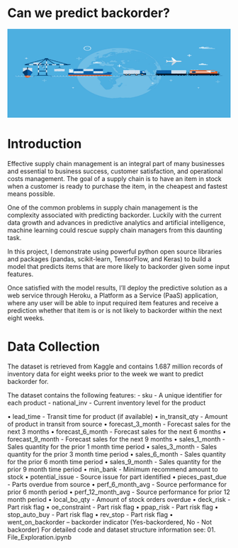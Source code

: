 # Can we predict backorder?

<p align="center">
  <img width="560" height="200" src="images/Global-Supply-Chain1290x860-1.jpg">
</p>

# Introduction

Effective supply chain management is an integral part of many businesses and essential to business success, customer satisfaction, and operational costs management. 
The goal of a supply chain is to have an item in stock when a customer is ready to purchase the item, in the cheapest and fastest means possible.

One of the common problems in supply chain management is the complexity associated with predicting backorder. Luckily with the current data growth and advances in predictive analytics and artificial intelligence, machine learning could rescue supply chain managers from this daunting task.

In this project, I demonstrate using powerful python open source libraries and packages (pandas, scikit-learn, TensorFlow, and Keras) to build a model that predicts items that are more likely to backorder given some input features.

Once satisfied with the model results, I’ll deploy the predictive solution as a web service through Heroku, a Platform as a Service (PaaS) application, where any user will be able to input required item features and receive a prediction whether that item is or is not likely to backorder within the next eight weeks.  

# Data Collection

The dataset is retrieved from Kaggle and contains 1.687 million records of inventory data for eight weeks prior to the week we want to predict backorder for.

The dataset contains the following features:
    - sku -  A unique identifier for each product
    - national_inv - Current inventory level for the product
    
•	lead_time - Transit time for product (if available)
•	in_transit_qty - Amount of product in transit from source
•	forecast_3_month - Forecast sales for the next 3 months
•	forecast_6_month - Forecast sales for the next 6 months
•	forecast_9_month - Forecast sales for the next 9 months
•	sales_1_month - Sales quantity for the prior 1 month time period
•	sales_3_month - Sales quantity for the prior 3 month time period
•	sales_6_month - Sales quantity for the prior 6 month time period
•	sales_9_month - Sales quantity for the prior 9 month time period
•	min_bank - Minimum recommend amount to stock
•	potential_issue - Source issue for part identified
•	pieces_past_due - Parts overdue from source
•	perf_6_month_avg - Source performance for prior 6 month period
•	perf_12_month_avg - Source performance for prior 12 month period
•	local_bo_qty - Amount of stock orders overdue
•	deck_risk - Part risk flag
•	oe_constraint - Part risk flag
•	ppap_risk - Part risk flag
•	stop_auto_buy - Part risk flag
•	rev_stop - Part risk flag
•	went_on_backorder – backorder indicator (Yes-backordered, No - Not backorder)
For detailed code and dataset structure information see: 01. File_Exploration.ipynb
